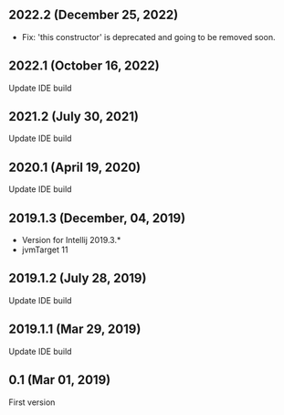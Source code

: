 ## 2022.2 (December 25, 2022)

* Fix: 'this constructor' is deprecated and going to be removed soon.

## 2022.1 (October 16, 2022)

Update IDE build

## 2021.2 (July 30, 2021)

Update IDE build

## 2020.1 (April 19, 2020)

Update IDE build

## 2019.1.3 (December, 04, 2019)

* Version for Intellij 2019.3.*
* jvmTarget 11

## 2019.1.2 (July 28, 2019)

Update IDE build

## 2019.1.1 (Mar 29, 2019)

Update IDE build

## 0.1 (Mar 01, 2019)

First version
